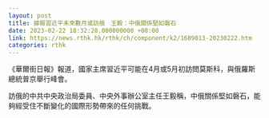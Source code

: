 ```yaml
---
layout: post
title: 據報習近平未來數月或訪俄　王毅：中俄關係堅如磐石
date: 2023-02-22 18:32:28.000000000 +08:00
link: https://news.rthk.hk/rthk/ch/component/k2/1689013-20230222.htm
categories: rthk
---
```


《華爾街日報》報道，國家主席習近平可能在4月或5月初訪問莫斯科，與俄羅斯總統普京舉行峰會。

訪俄的中共中央政治局委員、中央外事辦公室主任王毅稱，中俄關係堅如磐石，能夠經受住不斷變化的國際形勢帶來的任何挑戰。
